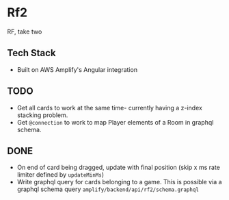 # Rf2

RF, take two

## Tech Stack
- Built on AWS Amplify's Angular integration

## TODO
- Get all cards to work at the same time- currently having a z-index stacking problem.
- Get `@connection` to work to map Player elements of a Room in graphql schema.

## DONE
- On end of card being dragged, update with final position (skip x ms rate limiter defined by `updateMinMs`)
- Write graphql query for cards belonging to a game. This is possible via a graphql schema query `amplify/backend/api/rf2/schema.graphql`